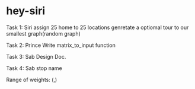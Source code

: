 # hey-siri

Task 1: Siri 
        assign 25 home to 25 locations 
        genretate a optiomal tour to our smallest graph(random graph)

Task 2: Prince
        Write matrix_to_input function

Task 3: Sab
        Design Doc.

Task 4: Sab
        stop name


Range of weights: (,)
